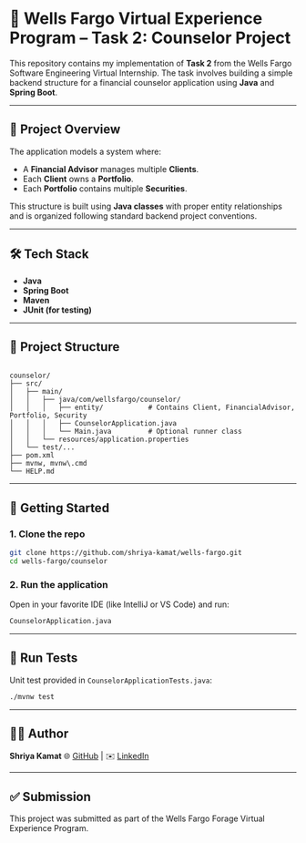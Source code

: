 
# 💼 Wells Fargo Virtual Experience Program – Task 2: Counselor Project

This repository contains my implementation of **Task 2** from the Wells Fargo Software Engineering Virtual Internship. The task involves building a simple backend structure for a financial counselor application using **Java** and **Spring Boot**.

---

## 📌 Project Overview

The application models a system where:

- A **Financial Advisor** manages multiple **Clients**.
- Each **Client** owns a **Portfolio**.
- Each **Portfolio** contains multiple **Securities**.

This structure is built using **Java classes** with proper entity relationships and is organized following standard backend project conventions.

---

## 🛠️ Tech Stack

- **Java**
- **Spring Boot**
- **Maven**
- **JUnit (for testing)**

---

## 🧩 Project Structure

```

counselor/
├── src/
│   ├── main/
│   │   ├── java/com/wellsfargo/counselor/
│   │   │   ├── entity/           # Contains Client, FinancialAdvisor, Portfolio, Security
│   │   │   ├── CounselorApplication.java
│   │   │   └── Main.java         # Optional runner class
│   │   └── resources/application.properties
│   └── test/...
├── pom.xml
├── mvnw, mvnw\.cmd
└── HELP.md

````

---

## 🚀 Getting Started

### 1. Clone the repo

```bash
git clone https://github.com/shriya-kamat/wells-fargo.git
cd wells-fargo/counselor
````

### 2. Run the application

Open in your favorite IDE (like IntelliJ or VS Code) and run:

```bash
CounselorApplication.java
```

---

## 🧪 Run Tests

Unit test provided in `CounselorApplicationTests.java`:

```bash
./mvnw test
```

---

## 🙋‍♀️ Author

**Shriya Kamat**
🌐 [GitHub](https://github.com/shriya-kamat) | ✉️ [LinkedIn](https://www.linkedin.com/in/shriya-kamat)

---

## ✅ Submission

This project was submitted as part of the Wells Fargo Forage Virtual Experience Program.



